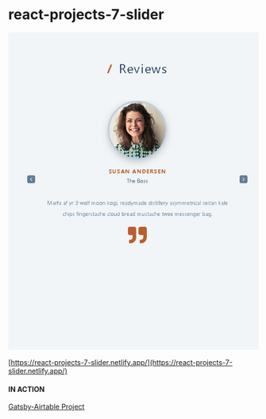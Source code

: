 # react-projects-7-slider

![slider.png](https://raw.githubusercontent.com/kawgh1/react-projects-with-smilga/main/07-slider/slider.png)

[https://react-projects-7-slider.netlify.app/](https://react-projects-7-slider.netlify.app/)

#### IN ACTION

[Gatsby-Airtable Project](https://gatsby-airtable-design-project.netlify.app/)
